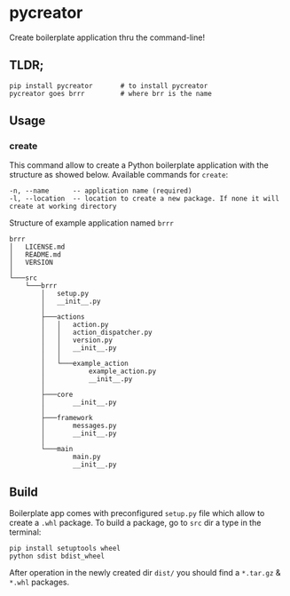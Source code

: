 # pycreator
Create boilerplate application thru the command-line!

## TLDR; 
```
pip install pycreator       # to install pycreator
pycreator goes brrr         # where brr is the name
```

## Usage

### create
This command allow to create a Python boilerplate application with the structure as showed below.
Available commands for `create`:
```
-n, --name      -- application name (required)
-l, --location  -- location to create a new package. If none it will create at working directory
```

Structure of example application named `brrr`
```
brrr
│   LICENSE.md
│   README.md
│   VERSION
│
└───src
    └───brrr
        │   setup.py
        │   __init__.py
        │
        ├───actions
        │   │   action.py
        │   │   action_dispatcher.py
        │   │   version.py
        │   │   __init__.py
        │   │
        │   └───example_action
        │           example_action.py
        │           __init__.py
        │
        ├───core
        │       __init__.py
        │
        ├───framework
        │       messages.py
        │       __init__.py
        │
        └───main
                main.py
                __init__.py
```

## Build
Boilerplate app comes with preconfigured `setup.py` file which allow to create a `.whl` package.
To build a package, go to `src` dir a type in the terminal:
```
pip install setuptools wheel
python sdist bdist_wheel
```
After operation in the newly created dir `dist/` you should find a `*.tar.gz` & `*.whl` packages.
